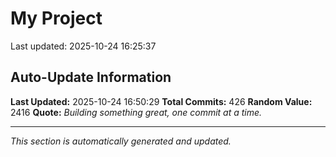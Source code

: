 # My Project


Last updated: 2025-10-24 16:25:37

















































































































































































































































































































































































































































































































































































































































































































































































































































## Auto-Update Information

**Last Updated:** 2025-10-24 16:50:29
**Total Commits:** 426
**Random Value:** 2416
**Quote:** _Building something great, one commit at a time._

---
_This section is automatically generated and updated._